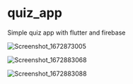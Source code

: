 # quiz_app
Simple quiz app with flutter and firebase

![Screenshot_1672873005](https://user-images.githubusercontent.com/66890167/210665698-8e446ab3-1d3e-42a2-b4ad-d5efd9ee4bca.png)

![Screenshot_1672883068](https://user-images.githubusercontent.com/66890167/210685732-43b99d99-4346-4f54-9a30-c95356f1055f.png)

![Screenshot_1672883088](https://user-images.githubusercontent.com/66890167/210685741-21e3dded-425b-465a-98d3-59a2a2f08b73.png)
